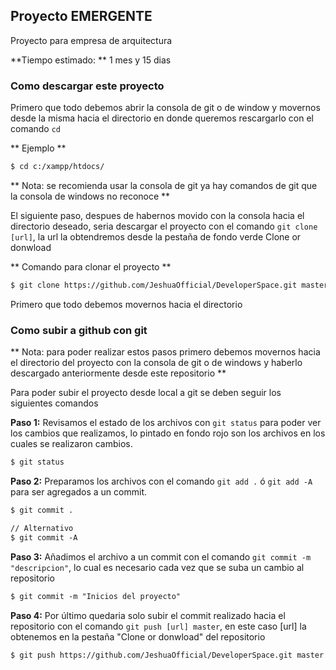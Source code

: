 ## Proyecto EMERGENTE

Proyecto para empresa de arquitectura 

**Tiempo estimado: ** 1 mes y 15 dias

### Como descargar este proyecto

Primero que todo debemos abrir la consola de git o de window y movernos desde la misma hacia el directorio en donde queremos rescargarlo con el comando `cd`

** Ejemplo **

```markdown
$ cd c:/xampp/htdocs/
```

** Nota: se recomienda usar la consola de git ya hay comandos de git que la consola de windows no reconoce **

El siguiente paso, despues de habernos movido con la consola hacia el directorio deseado, seria descargar el proyecto con el comando `git clone [url]`, la url la obtendremos desde la pestaña de fondo verde Clone or donwload

** Comando para clonar el proyecto **

```markdown
$ git clone https://github.com/JeshuaOfficial/DeveloperSpace.git master
```


Primero que todo debemos movernos hacia el directorio 

### Como subir a github con git

** Nota: para poder realizar estos pasos primero debemos movernos hacia el directorio del proyecto con la consola de git o de windows y haberlo descargado anteriormente desde este repositorio **

Para poder subir el proyecto desde local a git se deben seguir los siguientes comandos

**Paso 1:** Revisamos el estado de los archivos con `git status` para poder ver los cambios que realizamos, lo pintado en fondo rojo son los archivos en los cuales se realizaron cambios.

```markdown
$ git status
```

**Paso 2:** Preparamos los archivos con el comando `git add .` ó `git add -A` para ser agregados a un commit.

```markdown
$ git commit .

// Alternativo
$ git commit -A
```

**Paso 3:** Añadimos el archivo a un commit con el comando `git commit -m "descripcion"`, lo cual es necesario cada vez que se suba un cambio al repositorio

```markdown
$ git commit -m "Inicios del proyecto"
```

**Paso 4:** Por último quedaria solo subir el commit realizado hacia el repositorio con el comando `git push [url] master`, en este caso [url] la obtenemos en la pestaña "Clone or donwload" del repositorio

```markdown
$ git push https://github.com/JeshuaOfficial/DeveloperSpace.git master
```
